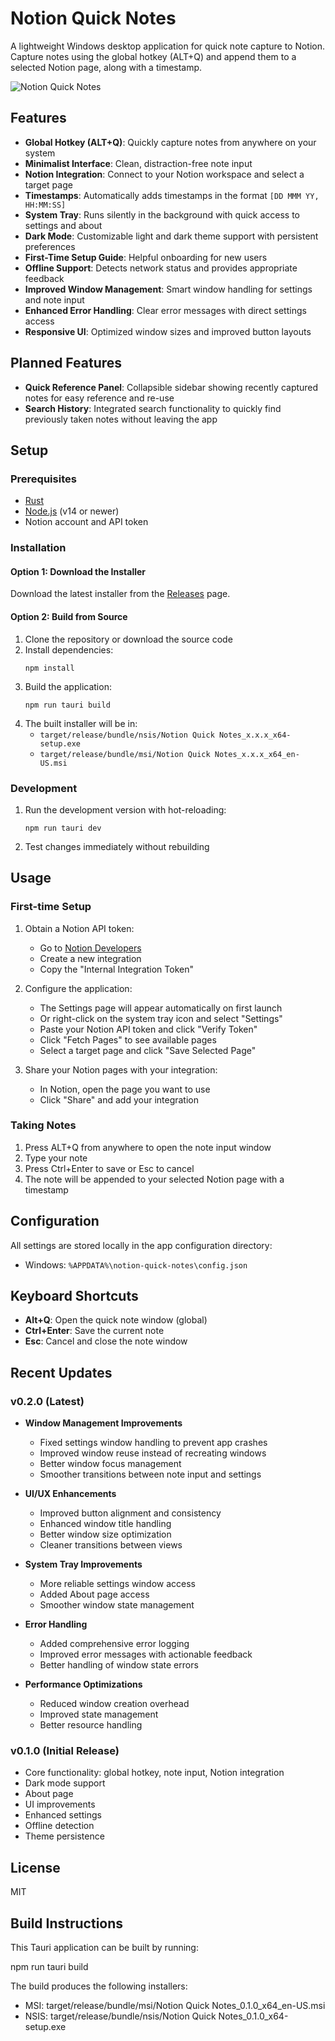 # Notion Quick Notes

A lightweight Windows desktop application for quick note capture to Notion. Capture notes using the global hotkey (ALT+Q) and append them to a selected Notion page, along with a timestamp.

![Notion Quick Notes](screenshot.png)

## Features

- **Global Hotkey (ALT+Q)**: Quickly capture notes from anywhere on your system
- **Minimalist Interface**: Clean, distraction-free note input
- **Notion Integration**: Connect to your Notion workspace and select a target page
- **Timestamps**: Automatically adds timestamps in the format `[DD MMM YY, HH:MM:SS]`
- **System Tray**: Runs silently in the background with quick access to settings and about
- **Dark Mode**: Customizable light and dark theme support with persistent preferences
- **First-Time Setup Guide**: Helpful onboarding for new users
- **Offline Support**: Detects network status and provides appropriate feedback
- **Improved Window Management**: Smart window handling for settings and note input
- **Enhanced Error Handling**: Clear error messages with direct settings access
- **Responsive UI**: Optimized window sizes and improved button layouts

## Planned Features

- **Quick Reference Panel**: Collapsible sidebar showing recently captured notes for easy reference and re-use
- **Search History**: Integrated search functionality to quickly find previously taken notes without leaving the app

## Setup

### Prerequisites

- [Rust](https://www.rust-lang.org/tools/install)
- [Node.js](https://nodejs.org/) (v14 or newer)
- Notion account and API token

### Installation

#### Option 1: Download the Installer
Download the latest installer from the [Releases](https://github.com/AlexGrama7/notion-quick-notes/releases) page.

#### Option 2: Build from Source
1. Clone the repository or download the source code
2. Install dependencies:
   ```
   npm install
   ```
3. Build the application:
   ```
   npm run tauri build
   ```
4. The built installer will be in:
   - `target/release/bundle/nsis/Notion Quick Notes_x.x.x_x64-setup.exe`
   - `target/release/bundle/msi/Notion Quick Notes_x.x.x_x64_en-US.msi`

### Development

1. Run the development version with hot-reloading:
   ```
   npm run tauri dev
   ```
2. Test changes immediately without rebuilding

## Usage

### First-time Setup

1. Obtain a Notion API token:
   - Go to [Notion Developers](https://developers.notion.com/)
   - Create a new integration
   - Copy the "Internal Integration Token"

2. Configure the application:
   - The Settings page will appear automatically on first launch
   - Or right-click on the system tray icon and select "Settings"
   - Paste your Notion API token and click "Verify Token"
   - Click "Fetch Pages" to see available pages
   - Select a target page and click "Save Selected Page"

3. Share your Notion pages with your integration:
   - In Notion, open the page you want to use
   - Click "Share" and add your integration

### Taking Notes

1. Press ALT+Q from anywhere to open the note input window
2. Type your note
3. Press Ctrl+Enter to save or Esc to cancel
4. The note will be appended to your selected Notion page with a timestamp

## Configuration

All settings are stored locally in the app configuration directory:
- Windows: `%APPDATA%\notion-quick-notes\config.json`

## Keyboard Shortcuts

- **Alt+Q**: Open the quick note window (global)
- **Ctrl+Enter**: Save the current note
- **Esc**: Cancel and close the note window

## Recent Updates

### v0.2.0 (Latest)

- **Window Management Improvements**
  - Fixed settings window handling to prevent app crashes
  - Improved window reuse instead of recreating windows
  - Better window focus management
  - Smoother transitions between note input and settings

- **UI/UX Enhancements**
  - Improved button alignment and consistency
  - Enhanced window title handling
  - Better window size optimization
  - Cleaner transitions between views

- **System Tray Improvements**
  - More reliable settings window access
  - Added About page access
  - Smoother window state management

- **Error Handling**
  - Added comprehensive error logging
  - Improved error messages with actionable feedback
  - Better handling of window state errors

- **Performance Optimizations**
  - Reduced window creation overhead
  - Improved state management
  - Better resource handling

### v0.1.0 (Initial Release)

- Core functionality: global hotkey, note input, Notion integration
- Dark mode support
- About page
- UI improvements
- Enhanced settings
- Offline detection
- Theme persistence

## License

MIT

## Build Instructions

This Tauri application can be built by running:

   npm run tauri build

The build produces the following installers:

   - MSI: target/release/bundle/msi/Notion Quick Notes_0.1.0_x64_en-US.msi
   - NSIS: target/release/bundle/nsis/Notion Quick Notes_0.1.0_x64-setup.exe
